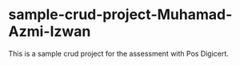 # sample-crud-project-Muhamad-Azmi-Izwan
This is a sample crud project for the assessment with Pos Digicert.
